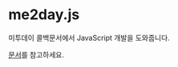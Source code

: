 me2day.js
=========

미투데이 콜백문서에서 JavaScript 개발을 도와줍니다.

[문서](http://heungsub.github.com/me2day.js/docs/)를 참고하세요.

